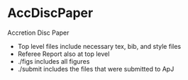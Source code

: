 # AccDiscPaper
Accretion Disc Paper

* Top level files include necessary tex, bib, and style files
* Referee Report also at top level
* ./figs includes all figures
* ./submit includes the files that were submitted to ApJ
